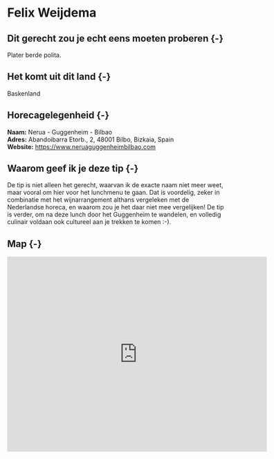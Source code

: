 # Felix Weijdema

## Dit gerecht zou je echt eens moeten proberen {-}

Plater berde polita.

## Het komt uit dit land {-}

Baskenland

## Horecagelegenheid {-}

**Naam:** Nerua - Guggenheim - Bilbao <br>
**Adres:** Abandoibarra Etorb., 2, 48001 Bilbo, Bizkaia, Spain <br>
**Website:** https://www.neruaguggenheimbilbao.com

## Waarom geef ik je deze tip {-}

De tip is niet alleen het gerecht, waarvan ik de exacte naam niet meer weet, maar vooral om hier voor het lunchmenu te gaan. Dat is voordelig, zeker in combinatie met het wijnarrangement althans vergeleken met de Nederlandse horeca, en waarom zou je het daar niet mee vergelijken! De tip is verder, om na deze lunch door het Guggenheim te wandelen, en volledig culinair voldaan ook cultureel aan je trekken te komen :-).

## Map {-}

<iframe src="https://www.google.com/maps/embed?pb=!1m14!1m8!1m3!1d11620.678875029562!2d-2.9325711!3d43.2688201!3m2!1i1024!2i768!4f13.1!3m3!1m2!1s0x0%3A0xe00e286f134c8410!2sNerua%20Guggenheim%20Bilbao!5e0!3m2!1sen!2snl!4v1656615727640!5m2!1sen!2snl" width="600" height="450" style="border:0;" allowfullscreen="" loading="lazy" referrerpolicy="no-referrer-when-downgrade"></iframe>
